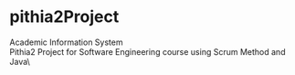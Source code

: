 # pithia2Project
Academic Information System\
Pithia2 Project for Software Engineering course using Scrum Method and Java\


